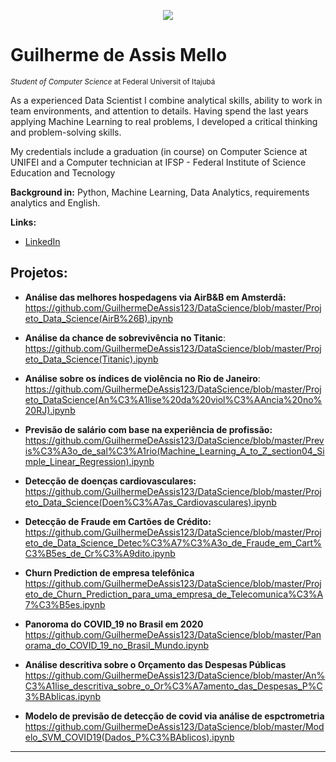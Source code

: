 
<p align="center">
  <img src="https://as1.ftcdn.net/jpg/02/09/21/48/500_F_209214808_hGRtgY7FkyigiC7m2ZdUWU6GnXZi81Cf.jpg">
</p>

# Guilherme de Assis Mello
<sub>*Student of Computer Science* at Federal Universit of Itajubá</sub>

As a experienced Data Scientist I combine analytical skills, ability to work in team environments, and attention to details. Having spend the last years applying Machine Learning to real problems, I developed a critical thinking and problem-solving skills.

My credentials include a graduation (in course) on Computer Science at UNIFEI and a Computer technician at IFSP - Federal Institute of Science Education and Tecnology

**Background in:** Python, Machine Learning, Data Analytics, requirements analytics and English.

**Links:**
* [LinkedIn](https://www.linkedin.com/in/guilherme-de-assis-mello-763a4a199/)

## Projetos:

* **Análise das melhores hospedagens via AirB&B em Amsterdã:** https://github.com/GuilhermeDeAssis123/DataScience/blob/master/Projeto_Data_Science(AirB%26B).ipynb

* **Análise da chance de sobrevivência no Titanic**:
https://github.com/GuilhermeDeAssis123/DataScience/blob/master/Projeto_Data_Science(Titanic).ipynb

* **Análise sobre os índices de violência no Rio de Janeiro**:
https://github.com/GuilhermeDeAssis123/DataScience/blob/master/Projeto_DataScience(An%C3%A1lise%20da%20viol%C3%AAncia%20no%20RJ).ipynb

* **Previsão de salário com base na experiência de profissão:**
https://github.com/GuilhermeDeAssis123/DataScience/blob/master/Previs%C3%A3o_de_sal%C3%A1rio(Machine_Learning_A_to_Z_section04_Simple_Linear_Regression).ipynb

* **Detecção de doenças cardiovasculares:**
https://github.com/GuilhermeDeAssis123/DataScience/blob/master/Projeto_Data_Science(Doen%C3%A7as_Cardiovasculares).ipynb

* **Detecção de Fraude em Cartões de Crédito:**
https://github.com/GuilhermeDeAssis123/DataScience/blob/master/Projeto_de_Data_Science_Detec%C3%A7%C3%A3o_de_Fraude_em_Cart%C3%B5es_de_Cr%C3%A9dito.ipynb

* **Churn Prediction de empresa telefônica**
https://github.com/GuilhermeDeAssis123/DataScience/blob/master/Projeto_de_Churn_Prediction_para_uma_empresa_de_Telecomunica%C3%A7%C3%B5es.ipynb

* **Panoroma do COVID_19 no Brasil em 2020**
https://github.com/GuilhermeDeAssis123/DataScience/blob/master/Panorama_do_COVID_19_no_Brasil_Mundo.ipynb

* **Análise descritiva sobre o Orçamento das Despesas Públicas**
https://github.com/GuilhermeDeAssis123/DataScience/blob/master/An%C3%A1lise_descritiva_sobre_o_Or%C3%A7amento_das_Despesas_P%C3%BAblicas.ipynb

* **Modelo de previsão de detecção de covid via análise de espctrometria**
https://github.com/GuilhermeDeAssis123/DataScience/blob/master/Modelo_SVM_COVID19(Dados_P%C3%BAblicos).ipynb
---




